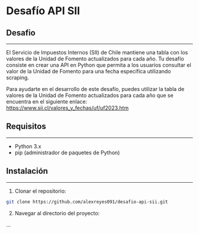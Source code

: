 # Desafío API SII

## Desafio

---

El Servicio de Impuestos Internos (SII) de Chile mantiene una tabla con los valores de la Unidad de Fomento actualizados para cada año. Tu desafío consiste en crear una API en Python que permita a los usuarios consultar el valor de la Unidad de Fomento para una fecha específica utilizando scraping.

Para ayudarte en el desarrollo de este desafío, puedes utilizar la tabla de valores de la Unidad de Fomento actualizados para cada año que se encuentra en el siguiente enlace: <https://www.sii.cl/valores_y_fechas/uf/uf2023.htm>

## Requisitos

---

- Python 3.x
- pip (administrador de paquetes de Python)

## Instalación

---

1. Clonar el repositorio:

```bash
git clone https://github.com/alexreyes091/desafio-api-sii.git
```

2. Navegar al directorio del proyecto:

...
